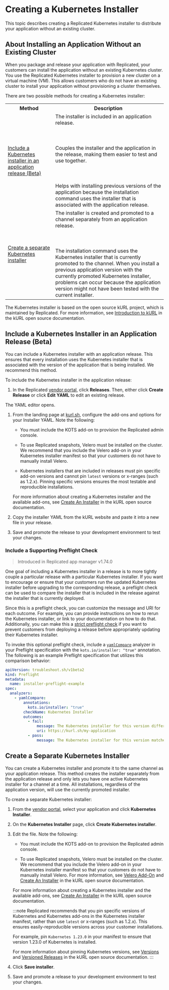# Creating a Kubernetes Installer

This topic describes creating a Replicated Kubernetes installer to distribute your application without an existing cluster.

## About Installing an Application Without an Existing Cluster

When you package and release your application with Replicated, your customers can
install the application without an existing Kubernetes cluster. You use the Replicated Kubernetes installer to provision a new cluster on a virtual machine (VM). This allows customers who do not have an existing cluster to install your application without provisioning a cluster themselves.

There are two possible methods for creating a Kubernetes installer:

<table>
  <tr>
    <th width="30%">Method</th>
    <th width="70%">Description</th>
  </tr>
  <tr>
    <td><a href="packaging-embedded-kubernetes#include-a-kubernetes-installer-in-an-application-release-beta">Include a Kubernetes installer in an application release (Beta)</a></td>
    <td>The installer is included in an application release. <br></br><br></br> Couples the installer and the application in the release, making them easier to test and use together. <br></br><br></br> Helps with installing previous versions of the application because the installation command uses the installer that is associated with the application release.</td>
  </tr>
  <tr>
    <td><a href="packaging-embedded-kubernetes#create-a-separate-kubernetes-installer">Create a separate Kubernetes installer</a></td>
    <td>The installer is created and promoted to a channel separately from an application release. <br></br><br></br> The installation command uses the Kubernetes installer that is currently promoted to the channel. When you install a previous application version with the currently promoted Kubernetes installer, problems can occur because the application version might not have been tested with the current installer.</td>
  </tr>
</table>

The Kubernetes installer is based on the open source kURL project, which is maintained
by Replicated. For more information, see [Introduction to kURL](https://kurl.sh/docs/introduction/)
in the kURL open source documentation.

## Include a Kubernetes Installer in an Application Release (Beta)

You can include a Kubernetes installer with an application release. This ensures that every installation uses the Kubernetes installer that is associated with the version of the application that is being installed. We recommend this method.

To include the Kubernetes installer in the application release:

1. In the Replicated [vendor portal](https://vendor.replicated.com), click **Releases**. Then, either click **Create Release** or click **Edit YAML** to edit an existing release.

  The YAML editor opens.

1. From the landing page at [kurl.sh](https://kurl.sh/), configure the add-ons and options for your Installer YAML. Note the following:

    - You must include the KOTS add-on to provision the Replicated admin console.

    - To use Replicated snapshots, Velero must be installed on the cluster. We recommend that you include the Velero add-on in your Kubernetes installer manifest so that your customers do not have to manually install Velero.

    - Kubernetes installers that are included in releases must pin specific add-on versions and cannot pin `latest` versions or x-ranges (such as 1.2.x). Pinning specific versions ensures the most testable and reproducible installations.

    For more information about creating a Kubernetes installer and the available add-ons, see [Create An Installer](https://kurl.sh/docs/create-installer/) in the kURL open source documentation.

1. Copy the installer YAML from the kURL website and paste it into a new file in your release.

1. Save and promote the release to your development environment to test your changes.

### Include a Supporting Preflight Check

> Introduced in Replicated app manager v1.74.0

One goal of including a Kubernetes installer in a release is to more tightly couple a particular release with a particular Kubernetes installer. If you want to encourage or ensure that your customers run the updated Kubernetes installer before upgrading to the corresponding release, a preflight check can be used to compare the installer that is included in the release against the installer that is currently deployed.

Since this is a preflight check, you can customize the message and URI for each outcome. For example, you can provide instructions on how to rerun the Kubernetes installer, or link to your documentation on how to do that. Additionally, you can make this a [strict preflight check](/vendor/preflight-support-bundle-creating#about-preflight-checks-and-support-bundles) if you want to prevent customers from deploying a release before appropriately updating their Kubernetes installer.

To invoke this optional preflight check, include a [`yamlCompare`](https://troubleshoot.sh/docs/analyze/yaml-compare/) analyzer in your Preflight specification with the `kots.io/installer: "true"` annotation. The following is an example Preflight specification that utilizes this comparison behavior:

```yaml
apiVersion: troubleshoot.sh/v1beta2
kind: Preflight
metadata:
  name: installer-preflight-example
spec:
  analyzers:
    - yamlCompare:
        annotations:
          kots.io/installer: "true"
        checkName: Kubernetes Installer
        outcomes:
          - fail:
              message: The Kubernetes installer for this version differs from what you have installed. It is recommended that you run the updated Kubernetes installer before deploying this version.
              uri: https://kurl.sh/my-application
          - pass:
              message: The Kubernetes installer for this version matches what is currently installed.
```

## Create a Separate Kubernetes Installer

You can create a Kubernetes installer and promote it to the same channel as your application release. This method creates the installer separately from the application release and only lets you have one active Kubernetes installer for a channel at a time. All installations, regardless of the application version, will use the currently promoted installer.

To create a separate Kubernetes installer:

1. From the [vendor portal](https://vendor.replicated.com), select your application and click **Kubernetes Installer**.

1. On the **Kubernetes Installer** page, click **Create Kubernetes installer**.

1. Edit the file. Note the following:

    - You must include the KOTS add-on to provision the Replicated admin console.

    - To use Replicated snapshots, Velero must be installed on the cluster. We recommend that you include the Velero add-on in your Kubernetes installer manifest so that your customers do not have to manually install Velero. For more information, see [Velero Add-On](https://kurl.sh/docs/add-ons/velero) and [Create An Installer](https://kurl.sh/docs/create-installer/) in the kURL open source documentation.

    For more information about creating a Kubernetes installer and the available add-ons, see [Create An Installer](https://kurl.sh/docs/create-installer/) in the kURL open source documentation.

    :::note
    Replicated recommends that you pin specific versions of Kubernetes and Kubernetes add-ons in the Kubernetes installer manifest, rather than use `latest` or x-ranges (such as 1.2.x). This ensures easily-reproducible versions across your customer installations.

    For example, pin `Kubernetes 1.23.0` in your manifest to ensure that version 1.23.0 of Kubernetes is installed.

    For more information about pinning Kubernetes versions, see [Versions](https://kurl.sh/docs/create-installer/#versions) and [Versioned Releases](https://kurl.sh/docs/install-with-kurl/#versioned-releases) in the kURL open source documentation.
    :::

1. Click **Save installer**.

1. Save and promote a release to your development environment to test your changes.
